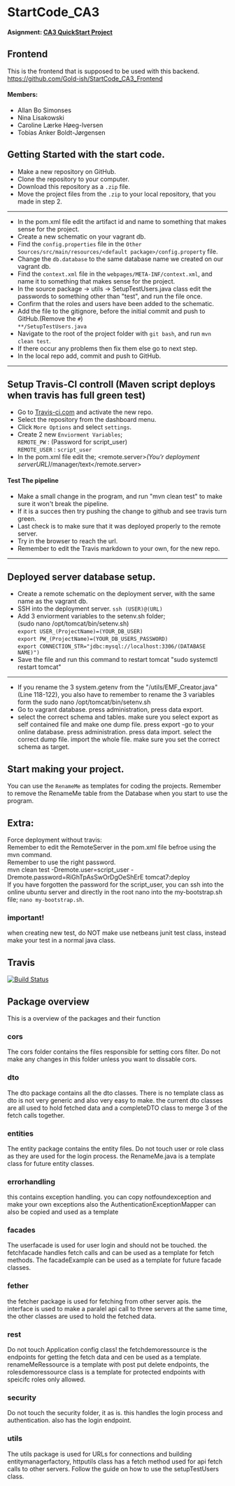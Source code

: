# StartCode_CA3
#### Asignment: [CA3 QuickStart Project](https://github.com/Gold-ish/StartCode_CA3_Backend/blob/master/CA3-QuickStart-project.pdf)

## Frontend
This is the frontend that is supposed to be used with this backend.
https://github.com/Gold-ish/StartCode_CA3_Frontend
  
#### Members:
- Allan Bo Simonses
- Nina Lisakowski
- Caroline Lærke Høeg-Iversen
- Tobias Anker Boldt-Jørgensen
  
## Getting Started with the start code.  
- Make a new repository on GitHub.  
- Clone the repository to your computer.  
- Download this repository as a `.zip` file.  
- Move the project files from the `.zip` to your local repository, that you made in step 2.  
***
- In the pom.xml file edit the artifact id and name to something that makes sense for the project.  
- Create a new schematic on your vagrant db.  
- Find the `config.properties` file in the `Other Sources/src/main/resources/<default package>/config.property` file.  
- Change the `db.database` to the same database name we created on our vagrant db.  
- Find the `context.xml` file in the `webpages/META-INF/context.xml`, and name it to something that makes sense for the project.  
- In the source package -> utils -> SetupTestUsers.java class edit the passwords to something other than "test", and run the file once. 
- Confirm that the roles and users have been added to the schematic.  
- Add the file to the gitignore, before the initial commit and push to GitHub.(Remove the `#`)  
`**/SetupTestUsers.java`  
- Navigate to the root of the project folder with `git bash`, and run `mvn clean test`.
- If there occur any problems then fix them else go to next step.
- In the local repo add, commit and push to GitHub.  
***
## Setup Travis-CI controll (Maven script deploys when travis has full green test)  
- Go to [Travis-ci.com](https://www.travis-ci.com) and activate the new repo.  
- Select the repository from the dashboard menu.  
- Click `More Options` and select `settings`.  
- Create 2 new `Enviorment Variables`;  
`REMOTE_PW` : (Password for script_user)  
`REMOTE_USER` : `script_user`  
- In the pom.xml file edit the; <remote.server>*(You'r deployment serverURL)*/manager/text</remote.server>  
#### Test The pipeline   
- Make a small change in the program, and run "mvn clean test" to make sure it won't break the pipeline.  
- If it is a succes then try pushing the change to github and see travis turn green.  
- Last check is to make sure that it was deployed properly to the remote server.  
- Try in the browser to reach the url.  
- Remember to edit the Travis markdown to your own, for the new repo.
***  
## Deployed server database setup.  
- Create a remote schematic on the deployment server, with the same name as the vagrant db.  
- SSH into the deployment server. `ssh (USER)@(URL)`  
- Add 3 enviorment variables to the setenv.sh folder;  
(sudo nano /opt/tomcat/bin/setenv.sh)  
`export USER_(ProjectName)=(YOUR_DB_USER)`  
`export PW_(ProjectName)=(YOUR_DB_USERS_PASSWORD)`  
`export CONNECTION_STR="jdbc:mysql://localhost:3306/(DATABASE NAME)")`  
- Save the file and run this command to restart tomcat "sudo systemctl restart tomcat"  
***
- If you rename the 3 system.getenv from the "/utils/EMF_Creator.java"(Line 118-122), you also have to remember to rename the 3 variables form the sudo nano /opt/tomcat/bin/setenv.sh  
- Go to vagrant database. press administration, press data export.
- select the correct schema and tables. make sure you select export as self contained file and make one dump file. press export
-go to your online database. press administration. press data import. select the correct dump file. import the whole file. make sure you set the correct schema as target.

## Start making your project.
You can use the `RenameMe` as templates for coding the projects.
Remember to remove the RenameMe table from the Database when you start to use the program.

## Extra:
Force deployment without travis:  
Remember to edit the RemoteServer in the pom.xml file befroe using the mvn command.  
Remember to use the right password.  
mvn clean test -Dremote.user=script_user -Dremote.password=RiGhTpAsSwOrDgOeShErE tomcat7:deploy  
If you have forgotten the password for the script_user, 
you can ssh into the online ubuntu server and directly in the root nano into the my-bootstrap.sh file; `nano my-bootstrap.sh`.

### important!
when creating new test, do NOT make use netbeans junit test class, instead make your test in a normal java class.

  
## Travis
[![Build Status](https://travis-ci.org/Gold-ish/StartCode_CA3_Backend.svg?branch=master)](https://travis-ci.org/Gold-ish/StartCode_CA3_Backend)

## Package overview
This is a overview of the packages and their function

### cors
The cors folder contains the files responsible for setting cors filter. Do not make any changes in this folder unless you want to dissable cors.

### dto
The dto package contains all the dto classes. There is no template class as dto is not very generic and also very easy to make. the current dto classes are all used to hold fetched data and a completeDTO class to merge 3 of the fetch calls together.

### entities
The entity package contains the entity files. Do not touch user or role class as they are used for the login process. the RenameMe.java is a template class for future entity classes.

### errorhandling
this contains exception handling. you can copy notfoundexception and make your own exceptions also the AuthenticationExceptionMapper can also be copied and used as a template

### facades
The userfacade is used for user login and should not be touched. the fetchfacade handles fetch calls and can be used as a template for fetch methods. The facadeExample can be used as a template for future facade classes.

### fether
the fetcher package is used for fetching from other server apis. the interface is used to make a paralel api call to three servers at the same time, the other classes are used to hold the fetched data.

### rest
Do not touch Application config class! the fetchdemoressource is the endpoints for getting the fetch data and cen be used as a template. renameMeRessource is a template with post put delete endpoints, the rolesdemoressource class is a template for protected endpoints with speicifc roles only allowed.

### security
Do not touch the security folder, it as is. this handles the login process and authentication. also has the login endpoint.

### utils
The utils package is used for URLs for connections and building entitymanagerfactory, httputils class has a fetch method used for api fetch calls to other servers. Follow the guide on how to use the setupTestUsers class.



